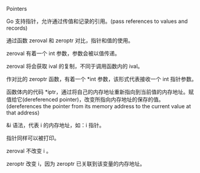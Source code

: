 Pointers

Go 支持指针，允许通过传值和记录的引用。(pass references to values and records)

通过函数 zeroval 和 zeroptr 对比，指针和值的使用。

zeroval 有着一个 int 参数，参数会被以值传递。

zeroval 将会获取 ival 的复制，不同于调用函数内的 ival。


作对比的 zeroptr 函数，有着一个 *int 参数，该形式代表接收一个 int 指针参数。

函数体内的代码 *iptr，通过将自己的内存地址重新指向到当前值的内存地址。赋值给它(dereferenced pointer)，改变所指向内存地址的保存的值。
(dereferences the pointer from its memory address to the current value at that address)


&i 语法，代表 i 的内存地址，如：i 指针。

指针同样可以被打印。

zeroval 不改变 i 。

zeroptr 改变 i，因为 zeroptr 已关联到该变量的内存地址。




